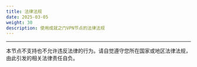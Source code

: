 ```yaml
---
title: 法律法规
date: 2025-03-05
weight: 30
description: 使用成就之门VPN节点的法律法规
---
```


---
本节点不支持也不允许违反法律的行为。请自觉遵守您所在国家或地区法律法规，由此引发的相关法律责任自负。